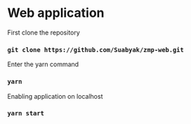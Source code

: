 # Web application

First clone the repository
### `git clone https://github.com/Suabyak/zmp-web.git`

Enter the yarn command
### `yarn`

Enabling application on localhost
### `yarn start`

